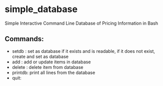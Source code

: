 # simple_database
Simple Interactive Command Line Database of Pricing Information in Bash

## Commands:
- setdb <filename>: set <filename> as database if it exists and is readable, if it does not exist, create <filename> and set as database
- add <product> <price>: add or update items in database
- delete <product>: delete item from database
- printdb: print all lines from the database
- quit:
